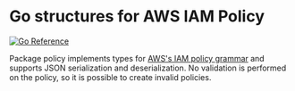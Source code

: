 # Go structures for AWS IAM Policy

[![Go Reference](https://pkg.go.dev/badge/github.com/micahhausler/aws-iam-policy.svg)](https://pkg.go.dev/github.com/micahhausler/aws-iam-policy)

Package policy implements types for [AWS's IAM policy grammar] and supports JSON serialization and deserialization.
No validation is performed on the policy, so it is possible to create invalid policies.

[AWS's IAM policy grammar]: https://docs.aws.amazon.com/IAM/latest/UserGuide/reference_policies_grammar.html
